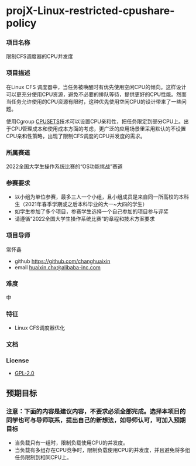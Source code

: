 # projX-Linux-restricted-cpushare-policy
### 项目名称
限制CFS调度器的CPU并发度

### 项目描述

在Linux CFS 调度器中，当任务被唤醒时有优先使用空闲CPU的倾向。这样设计可以更充分使用CPU资源，避免不必要的排队等待，提供更好的CPU性能。然而当任务允许使用的CPU资源有限时，这种优先使用空闲CPU的设计带来了一些问题。

使用Cgroup [CPUSETS](https://www.kernel.org/doc/html/latest/admin-guide/cgroup-v1/cpusets.html#id2)技术可以设置CPU亲和性，把任务限定到部分CPU上。出于CPU管理成本和使用成本方面的考虑，更广泛的应用场景里采用默认的不设置CPU亲和性策略，出现了限制CFS调度的CPU并发度的需求。

### 所属赛道

2022全国大学生操作系统比赛的“OS功能挑战”赛道


### 参赛要求

- 以小组为单位参赛，最多三人一个小组，且小组成员是来自同一所高校的本科生（2021年春季学期或之后本科毕业的大一~大四的学生）
- 如学生参加了多个项目，参赛学生选择一个自己参加的项目参与评奖
- 请遵循“2022全国大学生操作系统比赛”的章程和技术方案要求



### 项目导师

常怀鑫

* github https://github.com/changhuaixin 
* email huaixin.chx@alibaba-inc.com


### 难度

中


### 特征

* Linux CFS调度器优化


### 文档


### License

* [GPL-2.0](https://opensource.org/licenses/GPL-2.0)


## 预期目标

### 注意：下面的内容是建议内容，不要求必须全部完成。选择本项目的同学也可与导师联系，提出自己的新想法，如导师认可，可加入预期目标

* 当负载只有一组时，限制负载使用CPU的并发度。
*  当负载有多组存在CPU竞争时，限制负载使用CPU的并发度，并且避免将多组任务限制到相同CPU上。
